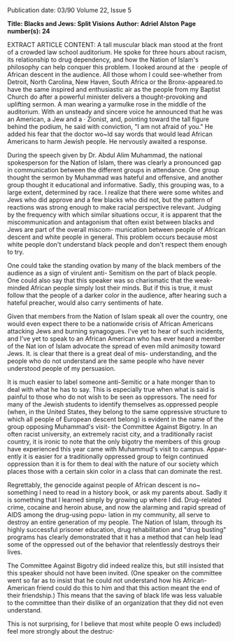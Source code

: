 Publication date: 03/90
Volume 22, Issue 5

**Title: Blacks and Jews: Split Visions**
**Author: Adriel Alston**
**Page number(s): 24**

EXTRACT ARTICLE CONTENT:
A tall muscular black man stood at the 
front of a 
crowded law school 
auditorium. He spoke for three hours 
about racism, its relationship to drug 
dependency, and how the Nation of 
Islam's philosophy can help conquer 
this problem. I looked around at the · 
people of African descent in the 
audience. All those whom I could 
see-whether from Detroit, North 
Carolina, New Haven, South Africa or 
the Bronx-appeared.to have the same 
inspired and enthusiastic air as the 
people from my Baptist Church do 
after a powerful minister delivers a 
thought-provoking and 
uplifting 
sermon. A man wearing a yarmulke 
rose in the middle of the auditorium. 
With an unsteady and sincere voice he 
announced that he was an American, a 
Jew and a · Zionist, and, pointing 
toward the tall figure behind the 
podium, he said with conviction, "I am 
not afraid of you." 
He added 
his fear that the doctor wo~ld say 
words that would lead African 
Americans to harm Jewish people. He 
nervously awaited a response. 

During the speech given by Dr. 
Abdul Alim Muhammad, the national 
spokesperson for the Nation of Islam, 
there was clearly a pronounced gap in 
communication between the different 
groups in attendance. One group 
thought the sermon by Muhammad 
was hateful and offensive, and another 
group thought it educational and 
informative. Sadly, this grouping was, 
to a large extent, determined by race. I 
realize that there were some whites and 
Jews who did approve and a few blacks 
who did not, but the pattern of 
reactions was strong enough to make 
racial perspective relevant. Judging by 
the frequency with which similar 
situations occur, it is apparent that the 
miscommunication and antagonism 
that often exist between blacks and 
Jews are part of the overall miscom-
munication between people of African 
descent and white people in general. 
This problem occurs because most 
white people don't understand black 
people and don't respect them enough 
to try. 

One could take the standing ovation 
by many of the black members of the 
audience as a sign of virulent anti-
Semitism on the part of black people. 
One could also say that this speaker 
was so charismatic that the weak-
minded African people simply lost 
their minds. But if this is true, it must 
follow that the people of a darker color 
in the audience, after hearing such a 
hateful preacher, would also carry 
sentiments of hate. 

Given that 
members from the Nation of Islam 
speak all over the country, one would 
even expect there to be a nationwide 
crisis of African Americans attacking 
Jews and burning synagogues. I've yet 
to hear of such incidents, and I've yet 
to speak to an African American who 
has ever heard a member of the Nat ion 
of Islam advocate the spread of even 
mild animosity toward Jews. It. is 
clear that there is a great deal of mis-
understanding, and the people who do 
not understand are the same people 
who have never understood people of 
my persuasion. 

It is much easier to label someone 
anti-Semitic or a hate monger than to 
deal with what he has to say. This is 
especially true when what is said is 
painful to those who do not wish to be 
seen as oppressors. The need for many 
of the Jewish students to identify 
themselves as.oppressed people (when, 
in the United States, they belong to the 
same oppressive structure to which all 
people of European descent belong) is 
evident in the name of the group 
opposing Muhammad's visit- the 
Committee Against Bigotry. In an 
often racist university, an extremely 
racist city, and a traditionally racist 
country, it is ironic to note that the 
only bigotry the members of this group 
have experienced this year came with 
Muhammud's visit to campus. Appar-
ently it is easier for a traditionally 
oppressed group to feign continued 
oppression than it is for them to deal 
with the nature of our society which 
places those with a certain skin color in 
a class that can dominate the rest. 

Regrettably, the genocide against 
people of African descent is 
no~ 
something I need to read in a history 
book, or ask my parents about. Sadly it 
is something that I learned simply by 
growing up where I did. Drug-related 
crime, cocaine and heroin abuse, and 
now the alarming and rapid spread of 
AIDS among the 
drug-using popu-
lation in my community, all serve to 
destroy an entire generation of my 
people. The Nation of Islam, through 
its 
highly 
successful prisoner 
education, drug rehabilitation and 
"drug busting" programs has clearly 
demonstrated that it has a method that 
can help lead some of the oppressed out 
of the 
behavior that relentlessly 
destroys their lives. 

The Committee Against Bigotry did 
indeed realize this, but still insisted 
that this speaker should not have been 
invited. 
(One speaker on the 
committee went so far as to insist that 
he could not understand how his 
African-American friend could do this 
to him and that this action meant the 
end of their friendship.) This means 
that the saving of black life was less 
valuable to the committee than their 
dislike of an organization that they did 
not even understand. 

This is not surprising, for I believe 
that most white people O ews included) 
feel more strongly about the destruc·